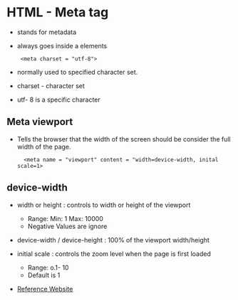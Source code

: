 # HTML - Meta tag
 - stands for metadata
 - always goes inside a <head> elements

		<meta charset = "utf-8">

 - normally used to specified character set.
- charset - character set
- utf- 8 is a specific character

## Meta viewport 
- Tells the browser that the width of the screen should be consider the full width of the page.

		<meta name = "viewport" content = "width=device-width, inital scale=1>

## device-width
- width or height
: controls to width or height of the viewport 
  - Range: Min: 1 Max: 10000
  - Negative Values are ignore

- device-width / device-height
: 100% of the viewport width/height
- initial scale
: controls the zoom level when the page is first loaded
  - Range: o.1- 10
  - Default is 1
- <a href = "https://developer.mozilla.org/en-US/docs/Web/HTML/Viewport_meta_tag#screen_density"> Reference Website</a>